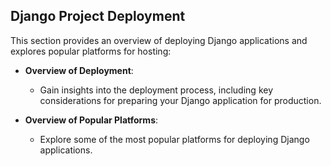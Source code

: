 ## Django Project Deployment

This section provides an overview of deploying Django applications and explores popular platforms for hosting:

- **Overview of Deployment**:
  - Gain insights into the deployment process, including key considerations for preparing your Django application for production.

- **Overview of Popular Platforms**:
  - Explore some of the most popular platforms for deploying Django applications.
    
